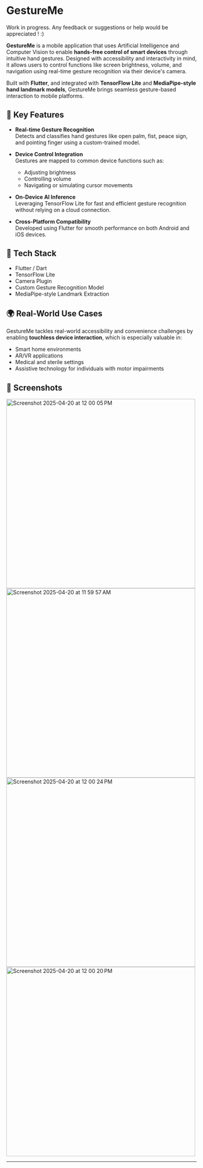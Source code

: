 # GestureMe

Work in progress. Any feedback or suggestions or help would be appreciated ! :)

**GestureMe** is a mobile application that uses Artificial Intelligence and Computer Vision to enable **hands-free control of smart devices** through intuitive hand gestures. Designed with accessibility and interactivity in mind, it allows users to control functions like screen brightness, volume, and navigation using real-time gesture recognition via their device's camera.

Built with **Flutter**, and integrated with **TensorFlow Lite** and **MediaPipe-style hand landmark models**, GestureMe brings seamless gesture-based interaction to mobile platforms.

## 🚀 Key Features

- **Real-time Gesture Recognition**  
  Detects and classifies hand gestures like open palm, fist, peace sign, and pointing finger using a custom-trained model.

- **Device Control Integration**  
  Gestures are mapped to common device functions such as:
  - Adjusting brightness  
  - Controlling volume  
  - Navigating or simulating cursor movements

- **On-Device AI Inference**  
  Leveraging TensorFlow Lite for fast and efficient gesture recognition without relying on a cloud connection.

- **Cross-Platform Compatibility**  
  Developed using Flutter for smooth performance on both Android and iOS devices.

## 🧠 Tech Stack

- Flutter / Dart  
- TensorFlow Lite  
- Camera Plugin  
- Custom Gesture Recognition Model  
- MediaPipe-style Landmark Extraction

## 🌍 Real-World Use Cases

GestureMe tackles real-world accessibility and convenience challenges by enabling **touchless device interaction**, which is especially valuable in:

- Smart home environments  
- AR/VR applications  
- Medical and sterile settings  
- Assistive technology for individuals with motor impairments

## 📸 Screenshots

<img width="500" alt="Screenshot 2025-04-20 at 12 00 05 PM" src="https://github.com/user-attachments/assets/68730d8c-1d64-440e-9184-b73979e33338" />
<img width="500" alt="Screenshot 2025-04-20 at 11 59 57 AM" src="https://github.com/user-attachments/assets/2eb5a08a-57c3-48e7-8086-48d4c5db056c" />
<img width="500" alt="Screenshot 2025-04-20 at 12 00 24 PM" src="https://github.com/user-attachments/assets/833b8327-cf44-4f85-b90e-af4b6d0f1ad3" />
<img width="500" alt="Screenshot 2025-04-20 at 12 00 20 PM" src="https://github.com/user-attachments/assets/5baabbfe-3eea-48c4-84a4-4715aca58ed6" />

---

